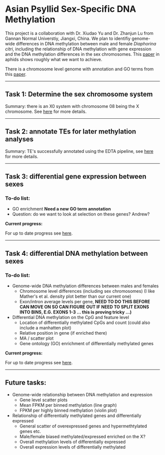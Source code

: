 # Asian Psyllid Sex-Specific DNA Methylation

This project is a collaboration with Dr. Xiudao Yu and Dr. Zhanjun Lu from Gannan Normal Universtiy, Jiangxi, China. We plan to identifiy genome-wide differences in DNA methylation between male and female *Diaphorina citri*, including the relationship of DNA methylation with gene expression and the DNA methylation differences in the sex chromosomes. This [paper](https://doi.org/10.1111/mec.15216) in aphids shows roughly what we want to achieve.

There is a chromosome level genome with annotation and GO terms from this [paper](https://www.biorxiv.org/content/10.1101/869685v1).

---

## Task 1: Determine the sex chromosome system
Summary: there is an X0 system with chromosome 08 being the X chromosome. See [here](./Identification_Sex_Chromosomes/identification_sex_chromosomes.md) for more details.

---

## Task 2: annotate TEs for later methylation analyses
Summary: TE's successfully annotated using the EDTA pipeline, see [here](./TE_annotation/TE_annotation.md) for more details.

---

## Task 3: differential gene expression between sexes

### To-do list:
- GO enrichment **Need a new GO term annotation**
- Question: do we want to look at selection on these genes? Andrew?

**Current progress:**

For up to date progress see [here](./Differential_expression/Differential_expression.md). 

---

## Task 4: differential DNA methylation between sexes

### To-do list: 
- Genome-wide DNA methylation differences between males and females
    - Chromosome level differences (including sex chromosomes) (I like Mather's et al. density plot better than our current one)
    - Exon/intron average levels per gene, **NEED TO DO THIS BEFORE CAN MOVE ON SO CAN FIGURE OUT IF NEED TO SPLIT EXONS INTO BINS, E.G. EXONS 1-3 ... this is proving tricky ...)**
- Differential DNA methylation on the CpG and feature level
    - Location of differentially methylated CpGs and count (could also include a manhatten plot)
    - Relative position in gene (if enriched there)
    - MA / scatter plot 
    - Gene ontology (GO) enrichment of differentially methylated genes 

**Current progress:**

For up to date progress see [here](./Differential_methylation/Differential_methylation.md).

---

## Future tasks:

- Genome-wide relationship between DNA methylation and expression
    - Gene level scatter plots
    - Mean FPKM per binned methylation (line graph)
    - FPKM per highly binned methylation (violin plot)
- Relationship of differentially methylated genes and differentially expressed
    - General scatter of overexpressed genes and hypermethtylated genes etc.
    - Male/female biased methylated/expressed enriched on the X?
    - Overall methylation levels of differentially expressed
    - Overall expression levels of differentially methylated